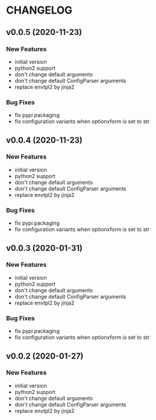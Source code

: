 # CHANGELOG

## v0.0.5 (2020-11-23)

### New Features

- initial version
- python2 support
- don't change default arguments
- don't change default ConfigParser arguments
- replace envtpl2 by jinja2

### Bug Fixes

- fix pypi packaging
- fix configuration variants when optionxform is set to str

## v0.0.4 (2020-11-23)

### New Features

- initial version
- python2 support
- don't change default arguments
- don't change default ConfigParser arguments
- replace envtpl2 by jinja2

### Bug Fixes

- fix pypi packaging
- fix configuration variants when optionxform is set to str

## v0.0.3 (2020-01-31)

### New Features

- initial version
- python2 support
- don't change default arguments
- don't change default ConfigParser arguments
- replace envtpl2 by jinja2

### Bug Fixes

- fix pypi packaging
- fix configuration variants when optionxform is set to str

## v0.0.2 (2020-01-27)

### New Features

- initial version
- python2 support
- don't change default arguments
- don't change default ConfigParser arguments
- replace envtpl2 by jinja2


